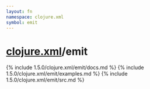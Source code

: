 ```yaml
---
layout: fn
namespace: clojure.xml
symbol: emit
---
```


# [clojure.xml](../)/emit

{% include 1.5.0/clojure.xml/emit/docs.md %}
{% include 1.5.0/clojure.xml/emit/examples.md %}
{% include 1.5.0/clojure.xml/emit/src.md %}

